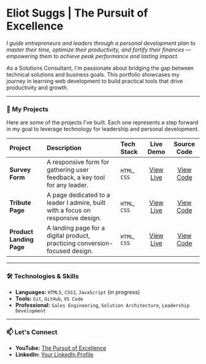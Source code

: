 # Eliot Suggs | The Pursuit of Excellence

*I guide entrepreneurs and leaders through a personal development plan to master their time, optimize their productivity, and fortify their finances — empowering them to achieve peak performance and lasting impact.*

As a Solutions Consultant, I'm passionate about bridging the gap between technical solutions and business goals. This portfolio showcases my journey in learning web development to build practical tools that drive productivity and growth.

---

### 🚀 My Projects

Here are some of the projects I've built. Each one represents a step forward in my goal to leverage technology for leadership and personal development.

| Project | Description | Tech Stack | Live Demo | Source Code |
| :--- | :--- | :--- | :---: | :---: |
| **Survey Form** | A responsive form for gathering user feedback, a key tool for any leader. | `HTML`, `CSS` | [View Live](https://your-username.github.io/fcc-survey-form/) | [View Code](https://github.com/your-username/fcc-survey-form) |
| **Tribute Page** | A page dedicated to a leader I admire, built with a focus on responsive design. | `HTML`, `CSS` | [View Live](https://your-username.github.io/fcc-tribute-page/) | [View Code](https://github.com/your-username/fcc-tribute-page) |
| **Product Landing Page** | A landing page for a digital product, practicing conversion-focused design. | `HTML`, `CSS` | [View Live](https://your-username.github.io/fcc-product-page/) | [View Code](https://github.com/your-username/fcc-product-page) |

---

### 🛠️ Technologies & Skills

* **Languages:** `HTML5`, `CSS3`, `JavaScript` (in progress)
* **Tools:** `Git`, `GitHub`, `VS Code`
* **Professional:** `Sales Engineering`, `Solution Architecture`, `Leadership Development`

---

### 📫 Let's Connect

* **YouTube:** [The Pursuit of Excellence](https://www.youtube.com/your-channel-link)
* **LinkedIn:** [Your LinkedIn Profile](https://www.linkedin.com/in/your-profile/)
